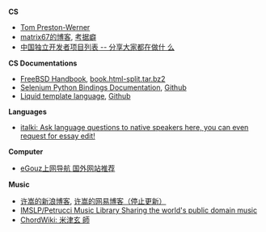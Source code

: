 **CS**
- [Tom Preston-Werner](http://tom.preston-werner.com/)
- [matrix67的博客](http://www.matrix67.com/),
  [考据癖](http://localhost-8080.com/)
- [中国独立开发者项目列表 -- 分享大家都在做什
  么](https://github.com/1c7/chinese-independent-developer)

**CS Documentations**

- [FreeBSD Handbook](https://www.freebsd.org/doc/handbook/),
  [book.html-split.tar.bz2](https://download.freebsd.org/ftp/doc/en/books/handbook/book.html-split.tar.bz2)
- [Selenium Python Bindings
  Documentation](https://selenium-python.readthedocs.io),
  [Github](https://github.com/baijum/selenium-python)
- [Liquid template language](http://shopify.github.io/liquid/),
  [Github](https://github.com/Shopify/shopify.github.com)

**Languages**

- [italki: Ask language questions to native speakers here, you can
  even request for essay edit!](https://www.italki.com/)

**Computer**

- [eGouz上网导航 国外网站推荐](http://www.egouz.com/)

**Music**

- [许嵩的新浪博客](http://blog.sina.com.cn/vae),
  [许嵩的网易博客（停止更新）](http://vaevip.blog.163.com/)
- [IMSLP/Petrucci Music Library Sharing the world's public domain
  music](https://cn.imslp.org/)
- [ChordWiki: 米津玄
  師](https://ja.chordwiki.org/tag/%E7%B1%B3%E6%B4%A5%E7%8E%84%E5%B8%AB)
